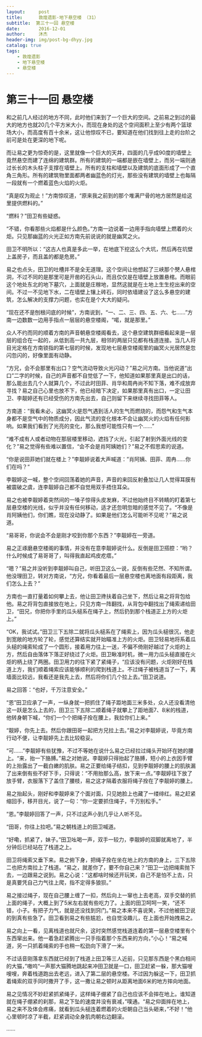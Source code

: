 ```yaml
---
layout:     post
title:      敦煌遗影·地下悬空楼 （31）
subtitle:  第三十一回 悬空楼
date:       2016-12-01
author:     沐杰
header-img: img/post-bg-dhyy.jpg
catalog: true
tags:
    - 敦煌遗影
    - 地下悬空楼
    - 悬空楼
---
```

# 第三十一回 悬空楼

和之前几人经过的地方不同，此时他们来到了一个巨大的空间。之前易之到过的最大的地方也就20几个平方米大小，而现在身处的这个空间面积上至少有两个篮球场大小，而高度有百十余米，这让他惊叹不已，要知道在他们找到往上走的台阶之前可是处在更深的地下呢。

而让易之更为惊奇的是，这里就像一个巨大的天井，四面的几乎成90度的墙壁上竟然悬空而建了连绵的建筑群。所有的建筑的一端都是嵌在墙壁上，而另一端则通过长长的木头柱子支撑在墙壁上。所有的支柱和墙壁以及建筑的底面形成了一个直角三角形。所有的建筑物里面都两者幽蓝色的灯光，那些没有建筑的墙壁上也每隔一段就有一个燃着蓝色火焰的火炬。

“真是叹为观止！”方南惊叹道，“原来我之前到的那个堆满尸骨的地方居然是给这里提供燃料的。”

“燃料？”田卫有些疑惑。

“不错，你看那些火焰都是什么颜色。”方南一边说着一边用手指向墙壁上燃着的火炬。只见那幽蓝的火光正如方南先前说说的就是幽冥之火。

田卫不明所以：“这古人也真是多此一举，在地底下挖这么个大坑，然后再在坑壁上盖房子，而且盖的都是危房。”

易之也点头，田卫的吐槽并不是全无道理。这个空间让他想起了三峡那个僰人悬棺洞，不过不同的是那里可是开凿的石头山，而且仅仅是在墙壁上放置悬棺。而眼前这个地处东北的地下墓穴，上面就是庄稼地，显然这就是在土地上生生挖出来的空间。不过一不见地下水，二在墙壁上镶上砖石，同时依墙建设了这么多悬空的建筑，怎么解决的支撑力问题，也实在是个大大的疑问。

“现在还不是刨根问底的时候”，方南说到，“一、二、三、四、五、六、七……”方南一边数数一边用手指点一层层的悬空楼阁，“喏，就是那里。”

众人不约而同的顺着方南的声音朝悬空楼阁看去，这个悬空建筑群细看起来是一层层的组合在一起的，从低到高一共九层，相邻的两层只见都有栈道连接。当几人将目光定格在方南锁指的第七层的时候，发现地七层悬空楼阁里的幽冥火光居然是忽闪忽闪的，好像里面有动静。

“方兄，会不会那里有出口？空气流动导致火光闪动？”易之问方南。当他说道“出口”二字的时候，自己的声音都不自觉低了一下，他知道如果那里真是出口的话，那么能出去几个人就算几个，不过此时田菲、肖华和周冉尚不知下落，难不成放弃寻找？易之自己心里也放不下，他已经暗下决定，如果那里真有出口，一定让田卫、李靓婷还有已经受伤的方南先出去，自己则留下来继续寻找田菲等人。

方南道：“我看未必，这幽冥火是怨气遇到活人的生气而燃烧的，而怨气和生气本身都不是空气中的物质成分，因此气流的变化根本不会让幽冥火的火焰有任何影响。如果我们看到了光亮的变化，那么我想可能性只有一个……”

“难不成有人或者动物在那层楼里移动，遮挡了火光，引起了射到外面光线的变化？”易之觉得有些难以置信，“会不会是肖阿姨她们？”易之不假思索的说道。

“你是说田菲她们就在楼上？”李靓婷说着大声喊道：”肖阿姨、田菲、周冉……你们在吗？“

李靓婷这一喊，整个空间回荡着她的声音，声音的来回反射叠加让几人觉得耳膜有被震破之虞，连李靓婷自己都不自觉用双手捂住耳朵。

易之也被李靓婷着突然间的一嗓子惊得头皮发麻，不过他始终目不转睛的盯着第七层悬空楼的光线，似乎并没有任何移动，适才还忽明忽暗的感觉不见了。“不像是肖阿姨他们，你们瞧，现在没动静了。如果是他们怎么可能听不见呢？”易之说道。

“易哥哥，你说会不会是刚才咬到你那个东西？”李靓婷在一旁道。

易之正琢磨悬空楼阁的事情，并没有在意李靓婷说什么。反倒是田卫搭腔：“哟？什么时候成了易哥哥了，叫得我直起鸡皮疙瘩。”

“嗯？”易之并没听到李靓婷叫自己，听田卫这么一说，反倒有些茫然、不知所谓。他没理田卫，转对方南说，“方兄，你看着最后一层悬空楼也离地面有段距离，我们怎么上去？”

方南也一直打量着如何攀上去，他让田卫搀扶着自己坐下，然后让易之将背包给他。易之将背包直接放在地上，只见方南一阵翻找，从背包中翻找出了绳索递给田卫，“田兄，你把你手里的瓜头槌系在绳子上，然后扔到那个栈道正上方的火炬上。”

“OK，我试试。”田卫三下五除二就将瓜头槌系在了绳索上，因为瓜头槌很沉，他走到宽敞的地方轮了轮，感觉还算结实就开始瞄准上方的火炬。田卫轻易地将系着瓜头槌的绳索轮成了一个圆形，接着用力往上一送，不偏不倚刚好越过了火炬的上方，然后自由落体下落正好绕过了火炬。田卫瞅准时机，微一用力瓜头槌直接在火炬的柄上绕了两圈。田卫用力的往下紧了紧绳子，“应该没有问题，火炬刚好在栈道上方，我们顺着绳索应该能够顺利的爬到栈道上。不过绳子被栈道当了一下，离墙面比较远，我看还是我先上去，然后将你们几个拉上去。”田卫说道。

易之回答：“也好，千万注意安全。”

“恩”田卫应承了一声，一纵身就一把抓住了绳子距地面三米多处，众人还没看清他这一跃是怎么上去的，田卫三下五除二顺着绳子就攀上了距地面7、8米的栈道，他转身朝下喊，“你们一个个把绳子拴在腰上，我拉你们上来。”

“靓婷，你先上去。然后你跟田哥一起把方兄拉上去。”易之对李靓婷说，毕竟方南行动不便，让李靓婷先上去比较稳妥。

“可……”李靓婷有些犹豫，不过不等她在说什么易之已经拉过绳头开始环在她的腰上。“来，抬一下胳膊。”易之对她说。李靓婷只得抬起了胳膊，短小的上衣因手臂的上抬露出了一截白嫩的肌肤。易之正要给绳子结扣，见到李靓婷的腰上的肌肤漏了出来倒有些不好下手，只得说：“不用抬那么高，放下来一点。”李靓婷往下放了放手臂，衣服落下了盖住了腰枝，易之这才隔着衣服将绳子拴在了李靓婷的腰上。

易之抬起头，刚好和李靓婷来了个面对面，只见她脸上也藏了一缕绯红。易之赶紧缩回手，移开目光，说了一句：“你一定要抓住绳子，千万别松手。”

“恩。”李靓婷回答了一声，只不过这声小到几乎让人听不见。

“田哥，你往上拉吧。”易之朝栈道上的田卫喊道。

“好嘞，抓紧了，妹子。”田卫吆喝一声，双手一较力，李靓婷的双脚就离地了，半分钟后已经站在了栈道之上。

田卫将绳索又垂下来。易之俯下身，把绳子拴在坐在地上的方南的身上，三下五除二也把方南拉上了栈道。“易之，就差你了，要不你自己来？”田卫一边把绳索抛下去，一边跟易之说到。易之心说：“这都啥时候还开玩笑，自己不是怕不上去，只是真要凭自己力气往上爬，指不定得多狼狈。”

易之接过绳子，现在自己腰上缠了一扣，然后向上一窜也上去老高，双手交替的抓上面的绳子，大概上到了5米左右就有些吃力了。上面的田卫呵呵一笑，“还不错，小子。有把子力气，就是还没找到窍门。”易之本来不喜说笑，不过他被田卫说的到真有些急了。田卫看到易之有些尴尬，也自觉没趣儿，在上面也开始拽易之。

易之向上一看，见离栈道也就尺余，这时突然感觉栈道连着的第一层悬空楼里有个东西窜出来。他一着急赶紧腾出一只手指着那个东西来的方向，”小心！“易之喊道，另一只抓着绳索的手也稍一松劲向下滑了一米。

不过话音刚落拿东西就已经到了栈道上田卫等三人近前，只见那东西是个黑白相间的大猫，”嗷呜“一声那大猫腾地跳起来冲田卫就是一口，田卫赶紧一躲，那大猫嗖嗖嗖，奔着栈道跑出去老远，进入了第二层的悬空楼。不过因为躲这一下，田卫抓着绳索的双手同时撒开了手，这一撒让易之顿时从距离地面6米的地方摔向地面。

易之见情况不妙赶紧抓紧绳子，这样绳子绷紧了自己也应该不会摔在地上。谁知道就在绳子绷紧的刹那，易之下坠的速度并没有衰减，”噗通。“易之仰面摔在地上，易之来不及体会疼痛，就看到瓜头槌连着燃着的火炬朝自己当头砸来，”不好！“他心里顿时凉了半截，赶紧调动全身肌肉朝右边翻滚。

……

